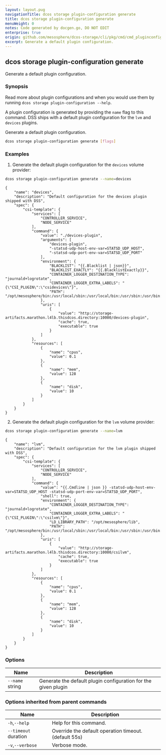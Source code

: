 ```yaml
---
layout: layout.pug
navigationTitle: dcos storage plugin-configuration generate
title: dcos storage plugin-configuration generate
menuWeight: 0
notes: Code generated by docgen.go, DO NOT EDIT
enterprise: true
origin: github.com/mesosphere/dcos-storage/cli/pkg/cmd/cmd_pluginconfiguration_generate.go
excerpt: Generate a default plugin configuration.
---
```


## dcos storage plugin-configuration generate

Generate a default plugin configuration.

### Synopsis

Read more about plugin configurations and when you would use them by running
`dcos storage plugin-configuration --help`.

A plugin configuration is generated by providing the `name` flag to this
command. DSS ships with a default plugin configuration for the `lvm` and
`devices` plugins.

Generate a default plugin configuration.

```bash
dcos storage plugin-configuration generate [flags]
```

### Examples

1. Generate the default plugin configuration for the `devices` volume provider:

```bash
dcos storage plugin-configuration generate --name=devices
```
```
{
    "name": "devices",
    "description": "Default configuration for the devices plugin shipped with DSS",
    "spec": {
        "csi-template": {
            "services": [
                "CONTROLLER_SERVICE",
                "NODE_SERVICE"
            ],
            "command": {
                "value": "./devices-plugin",
                "arguments": [
                    "devices-plugin",
                    "-statsd-udp-host-env-var=STATSD_UDP_HOST",
                    "-statsd-udp-port-env-var=STATSD_UDP_PORT"
                ],
                "environment": {
                    "BLACKLIST": "{{.Blacklist | json}}",
                    "BLACKLIST_EXACTLY": "{{.BlacklistExactly}}",
                    "CONTAINER_LOGGER_DESTINATION_TYPE": "journald+logrotate",
                    "CONTAINER_LOGGER_EXTRA_LABELS": "{\"CSI_PLUGIN\":\"csidevices\"}",
                    "PATH": "/opt/mesosphere/bin:/usr/local/sbin:/usr/local/bin:/usr/sbin:/usr/bin:/sbin:/bin"
                },
                "uris": [
                    {
                        "value": "http://storage-artifacts.marathon.l4lb.thisdcos.directory:10000/devices-plugin",
                        "cache": true,
                        "executable": true
                    }
                ]
            },
            "resources": [
                {
                    "name": "cpus",
                    "value": 0.1
                },
                {
                    "name": "mem",
                    "value": 128
                },
                {
                    "name": "disk",
                    "value": 10
                }
            ]
        }
    }
}
```

2. Generate the default plugin configuration for the `lvm` volume provider:

```bash
dcos storage plugin-configuration generate --name=lvm
```
```
{
    "name": "lvm",
    "description": "Default configuration for the lvm plugin shipped with DSS",
    "spec": {
        "csi-template": {
            "services": [
                "CONTROLLER_SERVICE",
                "NODE_SERVICE"
            ],
            "command": {
                "value": "{{.Cmdline | json }} -statsd-udp-host-env-var=STATSD_UDP_HOST -statsd-udp-port-env-var=STATSD_UDP_PORT",
                "shell": true,
                "environment": {
                    "CONTAINER_LOGGER_DESTINATION_TYPE": "journald+logrotate",
                    "CONTAINER_LOGGER_EXTRA_LABELS": "{\"CSI_PLUGIN\":\"csilvm\"}",
                    "LD_LIBRARY_PATH": "/opt/mesosphere/lib",
                    "PATH": "/opt/mesosphere/bin:/usr/local/sbin:/usr/local/bin:/usr/sbin:/usr/bin:/sbin:/bin"
                },
                "uris": [
                    {
                        "value": "http://storage-artifacts.marathon.l4lb.thisdcos.directory:10000/csilvm",
                        "cache": true,
                        "executable": true
                    }
                ]
            },
            "resources": [
                {
                    "name": "cpus",
                    "value": 0.1
                },
                {
                    "name": "mem",
                    "value": 128
                },
                {
                    "name": "disk",
                    "value": 10
                }
            ]
        }
    }
}
```

### Options

Name | Description
--- | ---
`--name` string | Generate the default plugin configuration for the given plugin

### Options inherited from parent commands

Name | Description
--- | ---
`-h`,`--help` | Help for this command.
`--timeout` duration | Override the default operation timeout. (default 55s)
`-v`,`--verbose` | Verbose mode.

